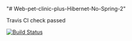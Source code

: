 "# Web-pet-clinic-plus-Hibernet-No-Spring-2" 

Travis CI check passed

[![Build Status](https://travis-ci.org/128500/Web-pet-clinic-plus-Hibernet-No-Spring-2.svg?branch=Hibernate_dipping)](https://travis-ci.org/128500/Web-pet-clinic-plus-Hibernet-No-Spring-2)
